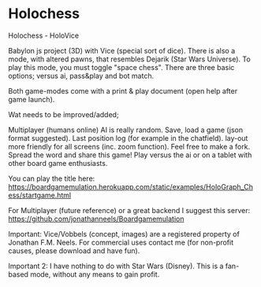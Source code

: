 # Holochess
Holochess - HoloVice

Babylon js project (3D) with Vice (special sort of dice). 
There is also a mode, with altered pawns, that resembles Dejarik (Star Wars Universe). To play this mode, you must toggle "space chess".
There are three basic options; versus ai, pass&play and bot match. 

Both game-modes come with a print & play document (open help after game launch).

Wat needs to be improved/added;

Multiplayer (humans online)
AI is really random.
Save, load a game (json format suggested).
Last position log (for example in the chatfield).
lay-out more friendly for all screens (inc. zoom function).
Feel free to make a fork. Spread the word and share this game! Play versus the ai or on a tablet with other board game enthusiasts.

You can play the title here: https://boardgamemulation.herokuapp.com/static/examples/HoloGraph_Chess/startgame.html

For Multiplayer  (future reference) or a great backend I suggest this server: https://github.com/jonathanneels/Boardgamemulation

Important: Vice/Vobbels (concept, images) are a registered property of Jonathan F.M. Neels. 
For commercial uses contact me (for non-profit causes, please download and have fun). 

Important 2: 
I have nothing to do with Star Wars (Disney). This is a fan-based mode, without any means to gain profit.


